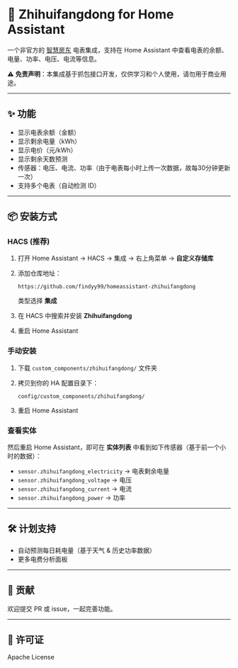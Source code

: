 # 📡 Zhihuifangdong for Home Assistant

一个非官方的 [智慧房东](https://www.zhihuifangdong.net/) 电表集成，支持在 Home Assistant 中查看电表的余额、电量、功率、电压、电流等信息。

⚠️ **免责声明**：本集成基于抓包接口开发，仅供学习和个人使用，请勿用于商业用途。

---

## ✨ 功能

* 显示电表余额（金额）
* 显示剩余电量（kWh）
* 显示电价（元/kWh）
* 显示剩余天数预测
* 传感器：电压、电流、功率（由于电表每小时上传一次数据，故每30分钟更新一次）
* 支持多个电表（自动检测 ID）

---

## 📦 安装方式

### HACS (推荐)

1. 打开 Home Assistant → HACS → 集成 → 右上角菜单 → **自定义存储库**
2. 添加仓库地址：

   ```
   https://github.com/findyy99/homeassistant-zhihuifangdong
   ```

   类型选择 **集成**
3. 在 HACS 中搜索并安装 **Zhihuifangdong**
4. 重启 Home Assistant

### 手动安装

1. 下载 `custom_components/zhihuifangdong/` 文件夹
2. 拷贝到你的 HA 配置目录下：

   ```
   config/custom_components/zhihuifangdong/
   ```
3. 重启 Home Assistant

### 查看实体
然后重启 Home Assistant，即可在 **实体列表** 中看到如下传感器（基于前一个小时的数据）：

* `sensor.zhihuifangdong_electricity` → 电表剩余电量
* `sensor.zhihuifangdong_voltage` → 电压
* `sensor.zhihuifangdong_current` → 电流
* `sensor.zhihuifangdong_power` → 功率

---

## 🛠️ 计划支持

* 自动预测每日耗电量（基于天气 & 历史功率数据）
* 更多电费分析面板

---

## 🤝 贡献

欢迎提交 PR 或 issue，一起完善功能。

---

## 📜 许可证

Apache License